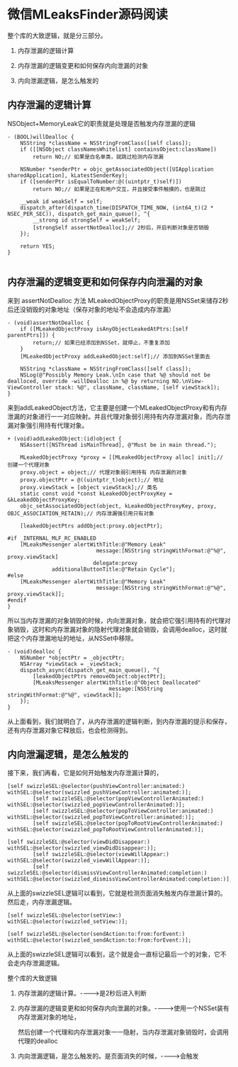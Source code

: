 # 微信MLeaksFinder源码阅读



整个库的大致逻辑，就是分三部分。

1. 内存泄漏的逻辑计算

2. 内存泄漏的逻辑变更和如何保存内向泄漏的对象

3. 内向泄漏逻辑，是怎么触发的

   

## 内存泄漏的逻辑计算

NSObject+MemoryLeak它的职责就是处理是否触发内存泄漏的逻辑

```
- (BOOL)willDealloc {
    NSString *className = NSStringFromClass([self class]);
    if ([[NSObject classNamesWhitelist] containsObject:className])
        return NO;// 如果是白名单类，就跳过检测内存泄漏
    
    NSNumber *senderPtr = objc_getAssociatedObject([UIApplication sharedApplication], kLatestSenderKey);
    if ([senderPtr isEqualToNumber:@((uintptr_t)self)])
        return NO;// 如果是正在和用户交互，并且接受事件触摸的，也是跳过
    
    __weak id weakSelf = self;
    dispatch_after(dispatch_time(DISPATCH_TIME_NOW, (int64_t)(2 * NSEC_PER_SEC)), dispatch_get_main_queue(), ^{
        __strong id strongSelf = weakSelf;
        [strongSelf assertNotDealloc];// 2秒后，开启判断对象是否销毁
    });
    
    return YES;
}


```



## 内存泄漏的逻辑变更和如何保存内向泄漏的对象

来到 assertNotDealloc 方法 MLeakedObjectProxy的职责是用NSSet来储存2秒后还没销毁的对象地址（保存对象的地址不会造成内存泄漏）

```
- (void)assertNotDealloc {
    if ([MLeakedObjectProxy isAnyObjectLeakedAtPtrs:[self parentPtrs]]) {
        return;// 如果已经添加到NSSet，就停止，不重复添加
    }
    [MLeakedObjectProxy addLeakedObject:self];// 添加到NSSet里面去
    
    NSString *className = NSStringFromClass([self class]);
    NSLog(@"Possibly Memory Leak.\nIn case that %@ should not be dealloced, override -willDealloc in %@ by returning NO.\nView-ViewController stack: %@", className, className, [self viewStack]);
}
```



来到addLeakedObject方法，它主要是创建一个MLeakedObjectProxy和有内存泄漏的对象进行一一对应映射。并且代理对象弱引用持有内存泄漏对象，而内存泄漏对象强引用持有代理对象。

```
+ (void)addLeakedObject:(id)object {
    NSAssert([NSThread isMainThread], @"Must be in main thread.");
    
    MLeakedObjectProxy *proxy = [[MLeakedObjectProxy alloc] init];// 创建一个代理对象
    proxy.object = object;// 代理对象弱引用持有 内存泄漏的对象
    proxy.objectPtr = @((uintptr_t)object);// 地址
    proxy.viewStack = [object viewStack];// 类名
    static const void *const kLeakedObjectProxyKey = &kLeakedObjectProxyKey;
    objc_setAssociatedObject(object, kLeakedObjectProxyKey, proxy, OBJC_ASSOCIATION_RETAIN);// 内存泄漏强引用只有对象
    
    [leakedObjectPtrs addObject:proxy.objectPtr];
    
#if _INTERNAL_MLF_RC_ENABLED
    [MLeaksMessenger alertWithTitle:@"Memory Leak"
                            message:[NSString stringWithFormat:@"%@", proxy.viewStack]
                           delegate:proxy
              additionalButtonTitle:@"Retain Cycle"];
#else
    [MLeaksMessenger alertWithTitle:@"Memory Leak"
                            message:[NSString stringWithFormat:@"%@", proxy.viewStack]];
#endif
}
```



所以当内存泄漏的对象销毁的时候，内向泄漏对象，就会把它强引用持有的代理对象销毁，这时和内存泄漏对象的隐射代理对象就会销毁，会调用dealloc，这时就把这个内存泄漏地址的地址，从NSSet中移除。

```
- (void)dealloc {
    NSNumber *objectPtr = _objectPtr;
    NSArray *viewStack = _viewStack;
    dispatch_async(dispatch_get_main_queue(), ^{
        [leakedObjectPtrs removeObject:objectPtr];
        [MLeaksMessenger alertWithTitle:@"Object Deallocated"
                                message:[NSString stringWithFormat:@"%@", viewStack]];
    });
}
```

从上面看到，我们就明白了，从内存泄漏的逻辑判断，到内存泄漏的提示和保存，还有内存泄漏对象它释放后，也会检测得到。



## 内向泄漏逻辑，是怎么触发的

接下来，我们再看，它是如何开始触发内存泄漏计算的，

```
[self swizzleSEL:@selector(pushViewController:animated:) withSEL:@selector(swizzled_pushViewController:animated:)];
        [self swizzleSEL:@selector(popViewControllerAnimated:) withSEL:@selector(swizzled_popViewControllerAnimated:)];
        [self swizzleSEL:@selector(popToViewController:animated:) withSEL:@selector(swizzled_popToViewController:animated:)];
        [self swizzleSEL:@selector(popToRootViewControllerAnimated:) withSEL:@selector(swizzled_popToRootViewControllerAnimated:)];
```

```
[self swizzleSEL:@selector(viewDidDisappear:) withSEL:@selector(swizzled_viewDidDisappear:)];
        [self swizzleSEL:@selector(viewWillAppear:) withSEL:@selector(swizzled_viewWillAppear:)];
        [self swizzleSEL:@selector(dismissViewControllerAnimated:completion:) withSEL:@selector(swizzled_dismissViewControllerAnimated:completion:)];
```

从上面的swizzleSEL逻辑可以看到，它就是检测页面消失触发内存泄漏计算的。然后走，内存泄漏逻辑。



```
[self swizzleSEL:@selector(setView:) withSEL:@selector(swizzled_setView:)];
```

```
[self swizzleSEL:@selector(sendAction:to:from:forEvent:) withSEL:@selector(swizzled_sendAction:to:from:forEvent:)];
```

从上面的swizzleSEL逻辑可以看到，这个就是会一直标记最后一个的对象，它不会走内存泄漏逻辑。



整个库的大致逻辑

1. 内存泄漏的逻辑计算。---->是2秒后进入判断

2. 内存泄漏的逻辑变更和如何保存内向泄漏的对象。---->使用一个NSSet装有内存泄漏对象的地址，

   然后创建一个代理和内存泄漏对象一一隐射，当内存泄漏对象销毁时，会调用代理的dealloc

3. 内向泄漏逻辑，是怎么触发的。是页面消失的时候，---->会触发
